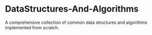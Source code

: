 # DataStructures-And-Algorithms
A comprehensive collection of common data structures and algorithms implemented from scratch.
